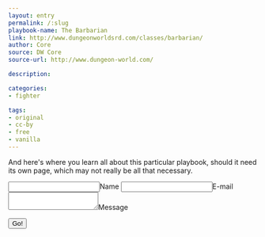 ```yaml
---
layout: entry
permalink: /:slug
playbook-name: The Barbarian
link: http://www.dungeonworldsrd.com/classes/barbarian/
author: Core
source: DW Core
source-url: http://www.dungeon-world.com/

description:

categories:
- fighter

tags:
- original
- cc-by
- free
- vanilla
---
```


And here's where you learn all about this particular playbook, should it need its own page, which may not really be all that necessary.

<form method="POST" action="https://api.staticman.net/v2/entry/exposit/dw-playbooks/gh-pages/comments">
  <input name="options[redirect]" type="hidden" value="https://exposit.github.io/dw-playbooks/">
  <!-- e.g. "2016-01-02-this-is-a-post" -->
  <input name="options[slug]" type="hidden" value="{{ page.slug }}">
  <label><input name="fields[name]" type="text">Name</label>
  <label><input name="fields[email]" type="email">E-mail</label>
  <label><textarea name="fields[message]"></textarea>Message</label>

  <button type="submit">Go!</button>
</form>
